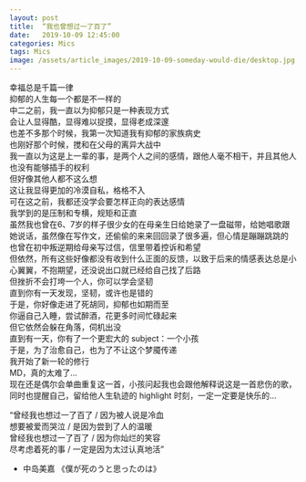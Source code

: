 ```yaml
---
layout: post
title:  “我也曾想过一了百了”
date:   2019-10-09 12:45:00
categories: Mics
tags: Mics
image: /assets/article_images/2019-10-09-someday-would-die/desktop.jpg
---
```

  
幸福总是千篇一律  
抑郁的人生每一个都是不一样的  
中二之前，我一直以为抑郁只是一种表现方式  
会让人显得酷，显得难以捉摸，显得老成深邃  
也差不多那个时候，我第一次知道我有抑郁的家族病史  
也刚好那个时候，搅和在父母的离异大战中  
我一直以为这是上一辈的事，是两个人之间的感情，跟他人毫不相干，并且其他人也没有能够插手的权利  
但好像其他人都不这么想  
这让我显得更加的冷漠自私，格格不入  
可在这之前，我都还没学会要怎样正向的表达感情  
我学到的是压制和专横，规矩和正直  
虽然我也曾在6、7岁的样子很少女的在母亲生日给她录了一盘磁带，给她唱歌跟她说话，虽然像在写作文，还偷偷的来来回回录了很多遍，但心情是蹦蹦跳跳的  
也曾在初中叛逆期给母亲写过信，信里带着控诉和希望  
但依然，所有这些好像都没有收到什么正面的反馈，以致于后来的情感表达总是小心翼翼，不抱期望，还没说出口就已经给自己找了后路  
但挫折不会打垮一个人，你可以学会坚韧  
直到你有一天发现，坚韧，或许也是错的  
于是，你好像走进了死胡同，抑郁也如期而至  
你逼自己入睡，尝试醉酒，花更多时间忙碌起来  
但它依然会躲在角落，伺机出没  
直到有一天，你有了一个更宏大的 subject：一个小孩  
于是，为了治愈自己，也为了不让这个梦魇传递  
我开始了新一轮的修行  
MD，真的太难了…  
现在还是偶尔会单曲重复这一首，小孩问起我也会跟他解释说这是一首悲伤的歌，同时也提醒自己，留给他人生轨迹的 highlight 时刻，一定一定要是快乐的…  

“曾经我也想过一了百了 / 因为被人说是冷血  
想要被爱而哭泣 / 是因为尝到了人的温暖  
曾经我也想过一了百了 / 因为你灿烂的笑容  
尽考虑着死的事 / 一定是因为太过认真地活”   
- 中岛美嘉 《僕が死のうと思ったのは》